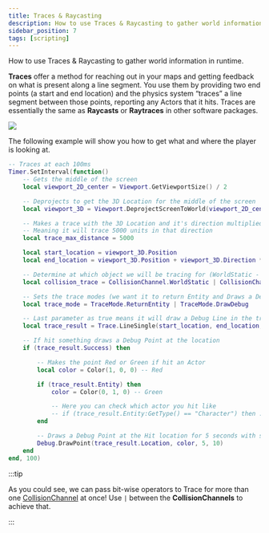 ```yaml
---
title: Traces & Raycasting
description: How to use Traces & Raycasting to gather world information in runtime
sidebar_position: 7
tags: [scripting]
---
```



 How to use Traces & Raycasting to gather world information in runtime.

**Traces** offer a method for reaching out in your maps and getting feedback on what is present along a line segment. You use them by providing two end points (a start and end location) and the physics system “traces” a line segment between those points, reporting any Actors that it hits. Traces are essentially the same as **Raycasts** or **Raytraces** in other software packages.

![](/img/docs/traces-raycasting.webp)

The following example will show you how to get what and where the player is looking at.

```lua title="Client/Index.lua" showLineNumbers
-- Traces at each 100ms
Timer.SetInterval(function()
    -- Gets the middle of the screen
    local viewport_2D_center = Viewport.GetViewportSize() / 2

    -- Deprojects to get the 3D Location for the middle of the screen
    local viewport_3D = Viewport.DeprojectScreenToWorld(viewport_2D_center)

    -- Makes a trace with the 3D Location and it's direction multiplied by 5000
    -- Meaning it will trace 5000 units in that direction
    local trace_max_distance = 5000

    local start_location = viewport_3D.Position
    local end_location = viewport_3D.Position + viewport_3D.Direction * trace_max_distance

    -- Determine at which object we will be tracing for (WorldStatic - StaticMeshes - and PhysicsBody - Props)
    local collision_trace = CollisionChannel.WorldStatic | CollisionChannel.PhysicsBody

    -- Sets the trace modes (we want it to return Entity and Draws a Debug line)
    local trace_mode = TraceMode.ReturnEntity | TraceMode.DrawDebug

    -- Last parameter as true means it will draw a Debug Line in the traced segment
    local trace_result = Trace.LineSingle(start_location, end_location, collision_trace, trace_mode)

    -- If hit something draws a Debug Point at the location
    if (trace_result.Success) then

        -- Makes the point Red or Green if hit an Actor
        local color = Color(1, 0, 0) -- Red

        if (trace_result.Entity) then
            color = Color(0, 1, 0) -- Green

            -- Here you can check which actor you hit like
            -- if (trace_result.Entity:GetType() == "Character") then ...
        end

        -- Draws a Debug Point at the Hit location for 5 seconds with size 10
        Debug.DrawPoint(trace_result.Location, color, 5, 10)
    end
end, 100)
```

:::tip

As you could see, we can pass bit-wise operators to Trace for more than one [CollisionChannel](/scripting-reference/glossary/enums.mdx#collisionchannel) at once! Use `|` between the **CollisionChannels** to achieve that.

:::

